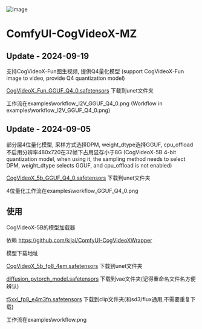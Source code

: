 ![image](./examples/workflow.png)

# ComfyUI-CogVideoX-MZ
## Update - 2024-09-19
支持CogVideoX-Fun图生视频, 提供Q4量化模型
(support CogVideoX-Fun image to video, provide Q4 quantization model)

[CogVideoX_Fun_GGUF_Q4_0.safetensors](https://modelscope.cn/models/wailovet/CogVideoX-5b/resolve/master/CogVideoX_5b_fun_GGUF_Q4_0.safetensors) 下载到unet文件夹

工作流在examples\workflow_I2V_GGUF_Q4_0.png (Workflow in examples\workflow_I2V_GGUF_Q4_0.png)

## Update - 2024-09-05
部分层4位量化模型, 采样方式选择DPM, weight_dtype选择GGUF, cpu_offload不启用分辨率480x720在32帧下占用显存小于8G
(CogVideoX-5B 4-bit quantization model, when using it, the sampling method needs to select DPM, weight_dtype selects GGUF, and cpu_offload is not enabled)

[CogVideoX_5b_GGUF_Q4_0.safetensors](https://modelscope.cn/models/wailovet/CogVideoX-5b/resolve/master/CogVideoX_5b_GGUF_Q4_0.safetensors) 下载到unet文件夹

4位量化工作流在examples\workflow_GGUF_Q4_0.png

## 使用
CogVideoX-5B的模型加载器

依赖 https://github.com/kijai/ComfyUI-CogVideoXWrapper

模型下载地址

[CogVideoX_5b_fp8_4em.safetensors](https://modelscope.cn/models/wailovet/CogVideoX-5b/resolve/master/CogVideoX_5b_fp8_4em.safetensors) 下载到unet文件夹 

[diffusion_pytorch_model.safetensors](https://modelscope.cn/models/zhipuai/cogvideox-5b/resolve/master/vae/diffusion_pytorch_model.safetensors) 下载到vae文件夹(记得重命名文件名方便辨认)

[t5xxl_fp8_e4m3fn.safetensors](https://modelscope.cn/models/ai-modelscope/flux_text_encoders/resolve/master/t5xxl_fp8_e4m3fn.safetensors) 下载到clip文件夹(和sd3/flux通用,不需要重复下载)

工作流在examples\workflow.png


